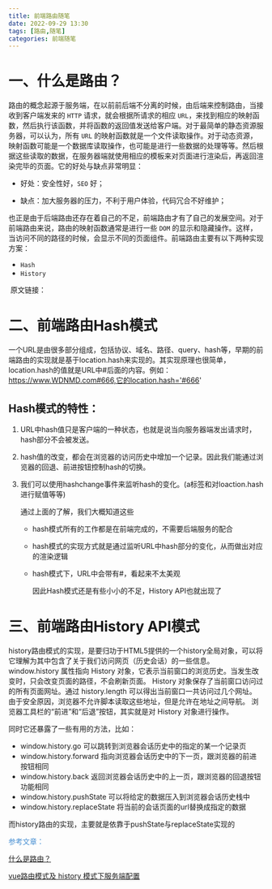 ```yaml
---
title: 前端路由随笔
date: 2022-09-29 13:30
tags: [路由,随笔]
categories: 前端随笔
---
```


# 一、什么是路由？

路由的概念起源于服务端，在以前前后端不分离的时候，由后端来控制路由，当接收到客户端发来的   `HTTP` 请求，就会根据所请求的相应 `URL`，来找到相应的映射函数，然后执行该函数，并将函数的返回值发送给客户端。对于最简单的静态资源服务器，可以认为，所有 `URL` 的映射函数就是一个文件读取操作。对于动态资源，映射函数可能是一个数据库读取操作，也可能是进行一些数据的处理等等。然后根据这些读取的数据，在服务器端就使用相应的模板来对页面进行渲染后，再返回渲染完毕的页面。它的好处与缺点非常明显：

- 好处：安全性好，`SEO` 好；

- 缺点：加大服务器的压力，不利于用户体验，代码冗合不好维护；

也正是由于后端路由还存在着自己的不足，前端路由才有了自己的发展空间。对于前端路由来说，路由的映射函数通常是进行一些 `DOM` 的显示和隐藏操作。这样，当访问不同的路径的时候，会显示不同的页面组件。前端路由主要有以下两种实现方案：

- `Hash`
- `History`

​	原文链接：

# 二、前端路由Hash模式

一个URL是由很多部分组成，包括协议、域名、路径、query、hash等，早期的前端路由的实现就是基于location.hash来实现的。其实现原理也很简单，location.hash的值就是URL中#后面的内容。例如：https://www.WDNMD.com#666,它的location.hash='#666'

## Hash模式的特性：

1. URL中hash值只是客户端的一种状态，也就是说当向服务器端发出请求时，hash部分不会被发送。

2. hash值的改变，都会在浏览器的访问历史中增加一个记录。因此我们能通过浏览器的回退、前进按钮控制hash的切换。

3. 我们可以使用hashchange事件来监听hash的变化。(a标签和对loaction.hash进行赋值等等)

   通过上面的了解，我们大概知道这些

   - hash模式所有的工作都是在前端完成的，不需要后端服务的配合

   - hash模式的实现方式就是通过监听URL中hash部分的变化，从而做出对应的渲染逻辑

   - hash模式下，URL中会带有#，看起来不太美观

     因此Hash模式还是有些小小的不足，History API也就出现了

# 三、前端路由History API模式

history路由模式的实现，是要归功于HTML5提供的一个history全局对象，可以将它理解为其中包含了关于我们访问网页（历史会话）的一些信息。window.history 属性指向 History 对象，它表示当前窗口的浏览历史。当发生改变时，只会改变页面的路径，不会刷新页面。 History 对象保存了当前窗口访问过的所有页面网址。通过 history.length 可以得出当前窗口一共访问过几个网址。 由于安全原因，浏览器不允许脚本读取这些地址，但是允许在地址之间导航。 浏览器工具栏的“前进”和“后退”按钮，其实就是对 History 对象进行操作。

同时它还暴露了一些有用的方法，比如：

- window.history.go 可以跳转到浏览器会话历史中的指定的某一个记录页
- window.history.forward 指向浏览器会话历史中的下一页，跟浏览器的前进按钮相同
- window.history.back 返回浏览器会话历史中的上一页，跟浏览器的回退按钮功能相同
- window.history.pushState 可以将给定的数据压入到浏览器会话历史栈中
- window.history.replaceState 将当前的会话页面的url替换成指定的数据

而history路由的实现，主要就是依靠于pushState与replaceState实现的



<font color='#478fd2'>参考文章：</font>

[什么是路由？](https://juejin.cn/post/6844903906024095751)

[vue路由模式及 history 模式下服务端配置](https://icode.best/i/13730847328933)